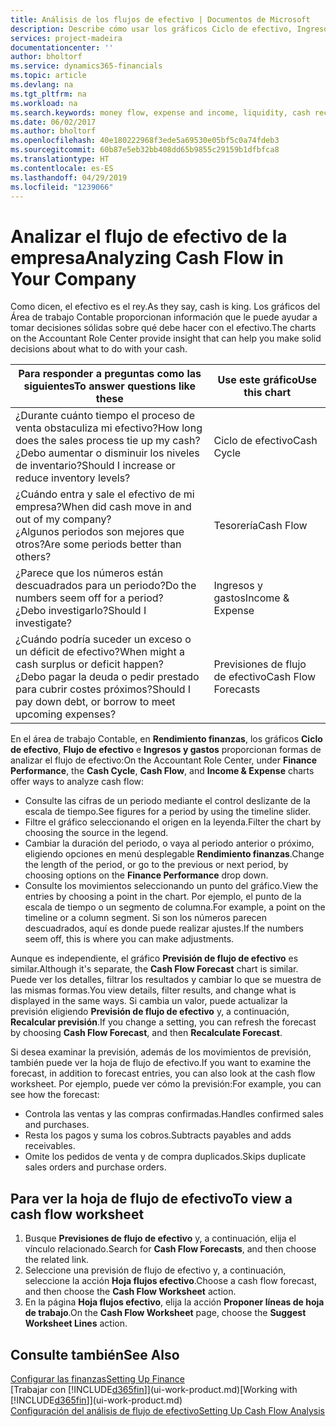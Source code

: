 ```yaml
---
title: Análisis de los flujos de efectivo | Documentos de Microsoft
description: Describe cómo usar los gráficos Ciclo de efectivo, Ingresos y gastos, Flujo de efectivo y Previsión de flujo de efectivo para analizar el flujo de dinero de entrada y salida pasado y futuro de su empresa.
services: project-madeira
documentationcenter: ''
author: bholtorf
ms.service: dynamics365-financials
ms.topic: article
ms.devlang: na
ms.tgt_pltfrm: na
ms.workload: na
ms.search.keywords: money flow, expense and income, liquidity, cash receipts minus cash payments, Cartera
ms.date: 06/02/2017
ms.author: bholtorf
ms.openlocfilehash: 40e180222968f3ede5a69530e05bf5c0a74fdeb3
ms.sourcegitcommit: 60b87e5eb32bb408dd65b9855c29159b1dfbfca8
ms.translationtype: HT
ms.contentlocale: es-ES
ms.lasthandoff: 04/29/2019
ms.locfileid: "1239066"
---
```

# <a name="analyzing-cash-flow-in-your-company"></a><span data-ttu-id="5baf0-103">Analizar el flujo de efectivo de la empresa</span><span class="sxs-lookup"><span data-stu-id="5baf0-103">Analyzing Cash Flow in Your Company</span></span>
<span data-ttu-id="5baf0-104">Como dicen, el efectivo es el rey.</span><span class="sxs-lookup"><span data-stu-id="5baf0-104">As they say, cash is king.</span></span> <span data-ttu-id="5baf0-105">Los gráficos del Área de trabajo Contable proporcionan información que le puede ayudar a tomar decisiones sólidas sobre qué debe hacer con el efectivo.</span><span class="sxs-lookup"><span data-stu-id="5baf0-105">The charts on the Accountant Role Center provide insight that can help you make solid decisions about what to do with your cash.</span></span>  

| <span data-ttu-id="5baf0-106">Para responder a preguntas como las siguientes</span><span class="sxs-lookup"><span data-stu-id="5baf0-106">To answer questions like these</span></span> | <span data-ttu-id="5baf0-107">Use este gráfico</span><span class="sxs-lookup"><span data-stu-id="5baf0-107">Use this chart</span></span> |
| --- | --- |
| <span data-ttu-id="5baf0-108">¿Durante cuánto tiempo el proceso de venta obstaculiza mi efectivo?</span><span class="sxs-lookup"><span data-stu-id="5baf0-108">How long does the sales process tie up my cash?</span></span></br> <span data-ttu-id="5baf0-109">¿Debo aumentar o disminuir los niveles de inventario?</span><span class="sxs-lookup"><span data-stu-id="5baf0-109">Should I increase or reduce inventory levels?</span></span> |<span data-ttu-id="5baf0-110">Ciclo de efectivo</span><span class="sxs-lookup"><span data-stu-id="5baf0-110">Cash Cycle</span></span> |
| <span data-ttu-id="5baf0-111">¿Cuándo entra y sale el efectivo de mi empresa?</span><span class="sxs-lookup"><span data-stu-id="5baf0-111">When did cash move in and out of my company?</span></span></br> <span data-ttu-id="5baf0-112">¿Algunos periodos son mejores que otros?</span><span class="sxs-lookup"><span data-stu-id="5baf0-112">Are some periods better than others?</span></span> |<span data-ttu-id="5baf0-113">Tesorería</span><span class="sxs-lookup"><span data-stu-id="5baf0-113">Cash Flow</span></span> |
| <span data-ttu-id="5baf0-114">¿Parece que los números están descuadrados para un periodo?</span><span class="sxs-lookup"><span data-stu-id="5baf0-114">Do the numbers seem off for a period?</span></span></br> <span data-ttu-id="5baf0-115">¿Debo investigarlo?</span><span class="sxs-lookup"><span data-stu-id="5baf0-115">Should I investigate?</span></span> |<span data-ttu-id="5baf0-116">Ingresos y gastos</span><span class="sxs-lookup"><span data-stu-id="5baf0-116">Income & Expense</span></span> |
| <span data-ttu-id="5baf0-117">¿Cuándo podría suceder un exceso o un déficit de efectivo?</span><span class="sxs-lookup"><span data-stu-id="5baf0-117">When might a cash surplus or deficit happen?</span></span></br> <span data-ttu-id="5baf0-118">¿Debo pagar la deuda o pedir prestado para cubrir costes próximos?</span><span class="sxs-lookup"><span data-stu-id="5baf0-118">Should I pay down debt, or borrow to meet upcoming expenses?</span></span> |<span data-ttu-id="5baf0-119">Previsiones de flujo de efectivo</span><span class="sxs-lookup"><span data-stu-id="5baf0-119">Cash Flow Forecasts</span></span> |

<span data-ttu-id="5baf0-120">En el área de trabajo Contable, en **Rendimiento finanzas**, los gráficos **Ciclo de efectivo**, **Flujo de efectivo** e **Ingresos y gastos** proporcionan formas de analizar el flujo de efectivo:</span><span class="sxs-lookup"><span data-stu-id="5baf0-120">On the Accountant Role Center, under **Finance Performance**, the **Cash Cycle**, **Cash Flow**, and **Income & Expense** charts offer ways to analyze cash flow:</span></span>  

* <span data-ttu-id="5baf0-121">Consulte las cifras de un periodo mediante el control deslizante de la escala de tiempo.</span><span class="sxs-lookup"><span data-stu-id="5baf0-121">See figures for a period by using the timeline slider.</span></span>  
* <span data-ttu-id="5baf0-122">Filtre el gráfico seleccionando el origen en la leyenda.</span><span class="sxs-lookup"><span data-stu-id="5baf0-122">Filter the chart by choosing the source in the legend.</span></span>  
* <span data-ttu-id="5baf0-123">Cambiar la duración del periodo, o vaya al periodo anterior o próximo, eligiendo opciones en menú desplegable **Rendimiento finanzas**.</span><span class="sxs-lookup"><span data-stu-id="5baf0-123">Change the length of the period, or go to the previous or next period, by choosing options on the **Finance Performance** drop down.</span></span>  
* <span data-ttu-id="5baf0-124">Consulte los movimientos seleccionando un punto del gráfico.</span><span class="sxs-lookup"><span data-stu-id="5baf0-124">View the entries by choosing a point in the chart.</span></span> <span data-ttu-id="5baf0-125">Por ejemplo, el punto de la escala de tiempo o un segmento de columna.</span><span class="sxs-lookup"><span data-stu-id="5baf0-125">For example, a point on the timeline or a column segment.</span></span> <span data-ttu-id="5baf0-126">Si son los números parecen descuadrados, aquí es donde puede realizar ajustes.</span><span class="sxs-lookup"><span data-stu-id="5baf0-126">If the numbers seem off, this is where you can make adjustments.</span></span>  

<span data-ttu-id="5baf0-127">Aunque es independiente, el gráfico **Previsión de flujo de efectivo** es similar.</span><span class="sxs-lookup"><span data-stu-id="5baf0-127">Although it's separate, the **Cash Flow Forecast** chart is similar.</span></span> <span data-ttu-id="5baf0-128">Puede ver los detalles, filtrar los resultados y cambiar lo que se muestra de las mismas formas.</span><span class="sxs-lookup"><span data-stu-id="5baf0-128">You view details, filter results, and change what is displayed in the same ways.</span></span> <span data-ttu-id="5baf0-129">Si cambia un valor, puede actualizar la previsión eligiendo **Previsión de flujo de efectivo** y, a continuación, **Recalcular previsión**.</span><span class="sxs-lookup"><span data-stu-id="5baf0-129">If you change a setting, you can refresh the forecast by choosing **Cash Flow Forecast**, and then **Recalculate Forecast**.</span></span>

<span data-ttu-id="5baf0-130">Si desea examinar la previsión, además de los movimientos de previsión, también puede ver la hoja de flujo de efectivo.</span><span class="sxs-lookup"><span data-stu-id="5baf0-130">If you want to examine the forecast, in addition to forecast entries, you can also look at the cash flow worksheet.</span></span> <span data-ttu-id="5baf0-131">Por ejemplo, puede ver cómo la previsión:</span><span class="sxs-lookup"><span data-stu-id="5baf0-131">For example, you can see how the forecast:</span></span>

* <span data-ttu-id="5baf0-132">Controla las ventas y las compras confirmadas.</span><span class="sxs-lookup"><span data-stu-id="5baf0-132">Handles confirmed sales and purchases.</span></span>  
* <span data-ttu-id="5baf0-133">Resta los pagos y suma los cobros.</span><span class="sxs-lookup"><span data-stu-id="5baf0-133">Subtracts payables and adds receivables.</span></span>  
* <span data-ttu-id="5baf0-134">Omite los pedidos de venta y de compra duplicados.</span><span class="sxs-lookup"><span data-stu-id="5baf0-134">Skips duplicate sales orders and purchase orders.</span></span>  

## <a name="to-view-a-cash-flow-worksheet"></a><span data-ttu-id="5baf0-135">Para ver la hoja de flujo de efectivo</span><span class="sxs-lookup"><span data-stu-id="5baf0-135">To view a cash flow worksheet</span></span>
1. <span data-ttu-id="5baf0-136">Busque **Previsiones de flujo de efectivo** y, a continuación, elija el vínculo relacionado.</span><span class="sxs-lookup"><span data-stu-id="5baf0-136">Search for **Cash Flow Forecasts**, and then choose the related link.</span></span>  
2. <span data-ttu-id="5baf0-137">Seleccione una previsión de flujo de efectivo y, a continuación, seleccione la acción **Hoja flujos efectivo**.</span><span class="sxs-lookup"><span data-stu-id="5baf0-137">Choose a cash flow forecast, and then choose the **Cash Flow Worksheet** action.</span></span>  
3. <span data-ttu-id="5baf0-138">En la página **Hoja flujos efectivo**, elija la acción **Proponer líneas de hoja de trabajo**.</span><span class="sxs-lookup"><span data-stu-id="5baf0-138">On the **Cash Flow Worksheet** page, choose the **Suggest Worksheet Lines** action.</span></span>  

## <a name="see-also"></a><span data-ttu-id="5baf0-139">Consulte también</span><span class="sxs-lookup"><span data-stu-id="5baf0-139">See Also</span></span>
[<span data-ttu-id="5baf0-140">Configurar las finanzas</span><span class="sxs-lookup"><span data-stu-id="5baf0-140">Setting Up Finance</span></span>](finance-setup-finance.md)  
<span data-ttu-id="5baf0-141">[Trabajar con [!INCLUDE[d365fin](includes/d365fin_md.md)]](ui-work-product.md)</span><span class="sxs-lookup"><span data-stu-id="5baf0-141">[Working with [!INCLUDE[d365fin](includes/d365fin_md.md)]](ui-work-product.md)</span></span>  
[<span data-ttu-id="5baf0-142">Configuración del análisis de flujo de efectivo</span><span class="sxs-lookup"><span data-stu-id="5baf0-142">Setting Up Cash Flow Analysis</span></span>](finance-setup-cash-flow-analyses.md)  
